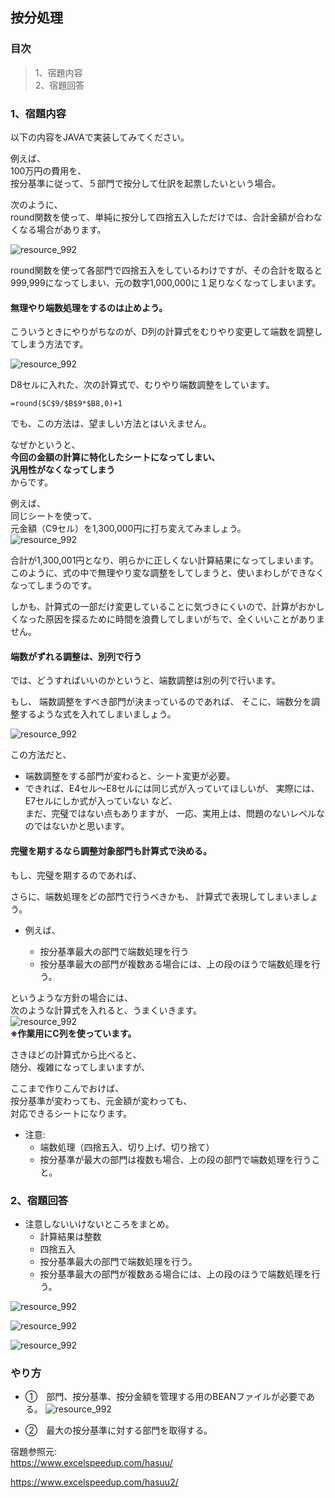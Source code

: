 ## 按分処理  
### 目次  
> 1、宿題内容  
> 2、宿題回答  

### 1、宿題内容  
 以下の内容をJAVAで実装してみてください。  
  
例えば、  
100万円の費用を、  
按分基準に従って、５部門で按分して仕訳を起票したいという場合。  

次のように、  
round関数を使って、単純に按分して四捨五入しただけでは、合計金額が合わなくなる場合があります。  

![resource_992](https://github.com/wangdl000/study/blob/master/01_Java%E5%85%A5%E9%96%80/resource_992/092_101.png)   

round関数を使って各部門で四捨五入をしているわけですが、その合計を取ると999,999になってしまい、元の数字1,000,000に１足りなくなってしまいます。  

#### 無理やり端数処理をするのは止めよう。  

こういうときにやりがちなのが、D列の計算式をむりやり変更して端数を調整してしまう方法です。  

![resource_992](https://github.com/wangdl000/study/blob/master/01_Java%E5%85%A5%E9%96%80/resource_992/092_102.png)  

D8セルに入れた、次の計算式で、むりやり端数調整をしています。  

    =round($C$9/$B$9*$B8,0)+1  

でも、この方法は、望ましい方法とはいえません。  

なぜかというと、  
**今回の金額の計算に特化したシートになってしまい、**  
**汎用性がなくなってしまう**  
からです。  

例えば、  
同じシートを使って、  
元金額（C9セル）を1,300,000円に打ち変えてみましょう。  
![resource_992](https://github.com/wangdl000/study/blob/master/01_Java%E5%85%A5%E9%96%80/resource_992/092_103.png)  

合計が1,300,001円となり、明らかに正しくない計算結果になってしまいます。
このように、式の中で無理やり変な調整をしてしまうと、使いまわしができなくなってしまうのです。  

しかも、計算式の一部だけ変更していることに気づきにくいので、計算がおかしくなった原因を探るために時間を浪費してしまいがちで、全くいいことがありません。  

#### 端数がずれる調整は、別列で行う

では、どうすればいいのかというと、端数調整は別の列で行います。

もし、
端数調整をすべき部門が決まっているのであれば、
そこに、端数分を調整するような式を入れてしまいましょう。

![resource_992](https://github.com/wangdl000/study/blob/master/01_Java%E5%85%A5%E9%96%80/resource_992/092_104.png)  

この方法だと、

  - 端数調整をする部門が変わると、シート変更が必要。  
  - できれば、E4セル～E8セルには同じ式が入っていてほしいが、
  実際には、E7セルにしか式が入っていない
など、  
  まだ、完璧ではない点もありますが、
  一応、実用上は、問題のないレベルなのではないかと思います。  

#### 完璧を期するなら調整対象部門も計算式で決める。  

もし、完璧を期するのであれば、  

さらに、端数処理をどの部門で行うべきかも、
計算式で表現してしまいましょう。  

  - 例えば、  

    - 按分基準最大の部門で端数処理を行う
    - 按分基準最大の部門が複数ある場合には、上の段のほうで端数処理を行う。  

というような方針の場合には、  
次のような計算式を入れると、うまくいきます。  
![resource_992](https://github.com/wangdl000/study/blob/master/01_Java%E5%85%A5%E9%96%80/resource_992/092_105.png)  
**※作業用にC列を使っています。**  

さきほどの計算式から比べると、  
随分、複雑になってしまいますが、  

ここまで作りこんでおけば、  
按分基準が変わっても、元金額が変わっても、  
対応できるシートになります。  

  - 注意:  
    - 端数処理（四捨五入、切り上げ、切り捨て）  
    - 按分基準が最大の部門は複数も場合、上の段の部門で端数処理を行うこと。  

### 2、宿題回答   
  - 注意しないいけないところをまとめ。  
    - 計算結果は整数  
    - 四捨五入  
    - 按分基準最大の部門で端数処理を行う。  
    - 按分基準最大の部門が複数ある場合には、上の段のほうで端数処理を行う。  

  ![resource_992](https://github.com/wangdl000/study/blob/master/01_Java%E5%85%A5%E9%96%80/resource_992/092_201.png)  

  ![resource_992](https://github.com/wangdl000/study/blob/master/01_Java%E5%85%A5%E9%96%80/resource_992/092_202.png)  

  ![resource_992](https://github.com/wangdl000/study/blob/master/01_Java%E5%85%A5%E9%96%80/resource_992/092_203.png)  

### やり方
  - ①　部門、按分基準、按分金額を管理する用のBEANファイルが必要である。
  ![resource_992](https://github.com/wangdl000/study/blob/master/01_Java%E5%85%A5%E9%96%80/resource_992/092_204.png)  

  - ②　最大の按分基準に対する部門を取得する。



宿題参照元:  
https://www.excelspeedup.com/hasuu/

https://www.excelspeedup.com/hasuu2/
